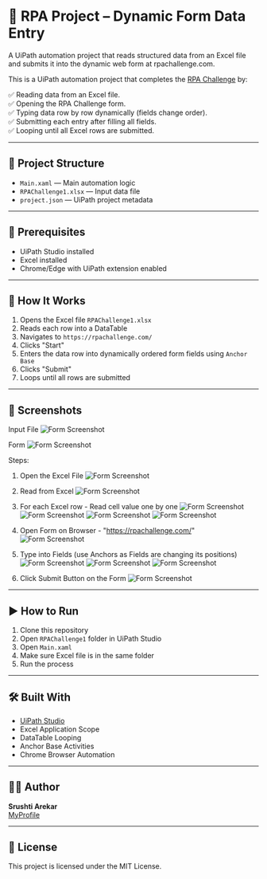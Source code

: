 # 🤖 RPA Project – Dynamic Form Data Entry
A UiPath automation project that reads structured data from an Excel file and submits it into the dynamic web form at rpachallenge.com.

This is a UiPath automation project that completes the [RPA Challenge](https://rpachallenge.com/) by:

✅ Reading data from an Excel file.  
✅ Opening the RPA Challenge form.  
✅ Typing data row by row dynamically (fields change order).  
✅ Submitting each entry after filling all fields.  
✅ Looping until all Excel rows are submitted.  

---

## 📂 Project Structure

- `Main.xaml` — Main automation logic
- `RPAChallenge1.xlsx` — Input data file
- `project.json` — UiPath project metadata

---

## 🧰 Prerequisites

- UiPath Studio installed
- Excel installed
- Chrome/Edge with UiPath extension enabled

---

## 📌 How It Works

1. Opens the Excel file `RPAChallenge1.xlsx`
2. Reads each row into a DataTable
3. Navigates to `https://rpachallenge.com/`
4. Clicks "Start"
5. Enters the data row into dynamically ordered form fields using `Anchor Base`
6. Clicks "Submit"
7. Loops until all rows are submitted

---

## 📸 Screenshots
Input File
![Form Screenshot](Images/RPAChallengeInputExcel.png)

Form
![Form Screenshot](Images/RPAChallengeForm.png)

Steps:
1. Open the Excel File
![Form Screenshot](Images/Step1.png)

2. Read from Excel
![Form Screenshot](Images/Step2.png)

3. For each Excel row - Read cell value one by one
![Form Screenshot](Images/Step3.png)
![Form Screenshot](Images/Step4.png)
![Form Screenshot](Images/Step5.png)
![Form Screenshot](Images/Step6.png)

4. Open Form on Browser - "https://rpachallenge.com/"
![Form Screenshot](Images/Step7.png)

5. Type into Fields (use Anchors as Fields are changing its positions)
![Form Screenshot](Images/Step8.png)
![Form Screenshot](Images/Step9.png)
![Form Screenshot](Images/Step10.png)

6. Click Submit Button on the Form
![Form Screenshot](Images/Step11.png)
  
---

## ▶️ How to Run

1. Clone this repository
2. Open `RPAChallenge1` folder in UiPath Studio
3. Open `Main.xaml`
4. Make sure Excel file is in the same folder
5. Run the process

---

## 🛠️ Built With

- [UiPath Studio](https://www.uipath.com/)
- Excel Application Scope
- DataTable Looping
- Anchor Base Activities
- Chrome Browser Automation

---

## 🙋‍♀️ Author

**Srushti Arekar**  
[MyProfile](https://github.com/SrushtiArekar)

---

## 📄 License

This project is licensed under the MIT License.
